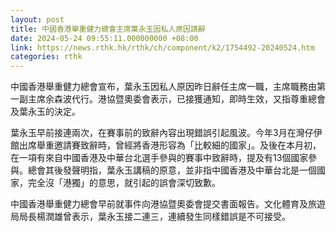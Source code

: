 ```yaml
---
layout: post
title: 中國香港舉重健力總會主席葉永玉因私人原因請辭
date: 2024-05-24 09:55:11.000000000 +08:00
link: https://news.rthk.hk/rthk/ch/component/k2/1754492-20240524.htm
categories: rthk
---
```


中國香港舉重健力總會宣布，葉永玉因私人原因昨日辭任主席一職，主席職務由第一副主席余森波代行。港協暨奧委會表示，已接獲通知，即時生效，又指尊重總會及葉永玉的決定。

葉永玉早前接連兩次，在賽事前的致辭內容出現錯誤引起風波。今年3月在灣仔伊館出席舉重邀請賽致辭時，曾經將香港形容為「比較細的國家」。及後在本月初，在一項有來自中國香港及中華台北選手參與的賽事中致辭時，提及有13個國家參與。總會其後發聲明指，葉永玉講稿的原意，並非指中國香港及中華台北是一個國家，完全沒「港獨」的意思，就引起的誤會深切致歉。 

中國香港舉重健力總會早前就事件向港協暨奧委會提交書面報告。文化體育及旅遊局局長楊潤雄曾表示，葉永玉接二連三，連續發生同樣錯誤是不可接受。
